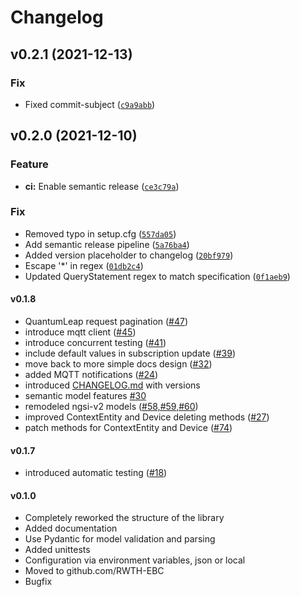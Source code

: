 # Changelog

<!--next-version-placeholder-->

## v0.2.1 (2021-12-13)
### Fix
* Fixed commit-subject ([`c9a9abb`](https://github.com/dnikolay-ebc/FiLiP/commit/c9a9abb2588286158feba98638158cf982492ff2))

## v0.2.0 (2021-12-10)
### Feature
* **ci:** Enable semantic release ([`ce3c79a`](https://github.com/dnikolay-ebc/FiLiP/commit/ce3c79a01a24411cce95fa5d3a8c030acf66ad54))

### Fix
* Removed typo in setup.cfg ([`557da05`](https://github.com/dnikolay-ebc/FiLiP/commit/557da05a117e807c14c89fa4703fd62dbe44333d))
* Add semantic release pipeline ([`5a76ba4`](https://github.com/dnikolay-ebc/FiLiP/commit/5a76ba4e586f607cc4a73ff3bcb3a8cad4c8f8e1))
* Added version placeholder to changelog ([`20bf979`](https://github.com/dnikolay-ebc/FiLiP/commit/20bf97970f2d1eb303066eff63e710a2285b7a97))
* Escape '*' in regex ([`01db2c4`](https://github.com/dnikolay-ebc/FiLiP/commit/01db2c467281839d148a5e27ae42a9ce70db4a2b))
* Updated QueryStatement regex to match specification ([`0f1aeb9`](https://github.com/dnikolay-ebc/FiLiP/commit/0f1aeb9a17ca4e5d68907263f2ff23738f9aa67a))

#### v0.1.8
- QuantumLeap request pagination ([#47](https://github.com/RWTH-EBC/FiLiP/issues/47))
- introduce mqtt client ([#45](https://github.com/RWTH-EBC/FiLiP/issues/45))
- introduce concurrent testing ([#41](https://github.com/RWTH-EBC/FiLiP/issues/41))
- include default values in subscription update ([#39](https://github.com/RWTH-EBC/FiLiP/issues/39))
- move back to more simple docs design ([#32](https://github.com/RWTH-EBC/FiLiP/issues/32))
- added MQTT notifications ([#24](https://github.com/RWTH-EBC/FiLiP/issues/24))
- introduced [CHANGELOG.md](https://github.com/RWTH-EBC/FiLiP/blob/development/CHANGELOG.md) with versions
- semantic model features [#30](https://github.com/RWTH-EBC/FiLiP/issues/30)
- remodeled ngsi-v2 models ([#58,#59,#60](https://github.com/RWTH-EBC/FiLiP/issues/60))
- improved ContextEntity and Device deleting methods ([#27](https://github.com/RWTH-EBC/FiLiP/issues/28))
- patch methods for ContextEntity and Device ([#74](https://github.com/RWTH-EBC/FiLiP/issues/74))

#### v0.1.7
- introduced automatic testing
([#18](https://github.com/RWTH-EBC/FiLiP/issues/18))

#### v0.1.0
- Completely reworked the structure of the library
- Added documentation  
- Use Pydantic for model validation and parsing
- Added unittests
- Configuration via environment variables, json or local
- Moved to github.com/RWTH-EBC
- Bugfix